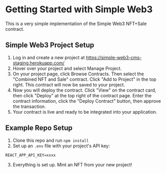 # Getting Started with Simple Web3

This is a very simple implementation of the Simple Web3 NFT+Sale contract.

## Simple Web3 Project Setup

1. Log in and create a new project at https://simple-web3-cms-staging.herokuapp.com/
2. Hover over your project and select Manage Project.
3. On your project page, click Browse Contracts. Then select the "Combined NFT and Sale" contract. Click "Add to Project" in the top right. This contract will now be saved to your project.
4. Now you will deploy the contract. Click "View" on the contract card, then click "Deploy" at the top right of the contract page. Enter the contract information, click the "Deploy Contract" button, then approve the transaction.
5. Your contract is live and ready to be integrated into your application.

## Example Repo Setup

1. Clone this repo and run `npm install`
2. Set up an `.env` file with your project's API key:

```
REACT_APP_API_KEY=xxxx
```

3. Everything is set up. Mint an NFT from your new project!
